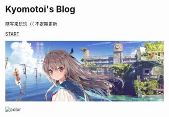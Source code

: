 # Kyomotoi's Blog

瞎写来玩玩（（ 不定期更新

[START](https://lolihub.icu/#/)

![](image/atri.png)

![color](#f0f0f0)

